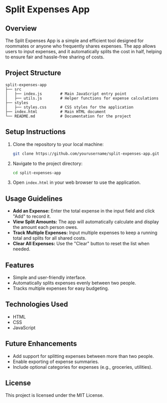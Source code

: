 # Split Expenses App

## Overview
The Split Expenses App is a simple and efficient tool designed for roommates or anyone who frequently shares expenses. The app allows users to input expenses, and it automatically splits the cost in half, helping to ensure fair and hassle-free sharing of costs.

## Project Structure
```
split-expenses-app
├── src
│   ├── index.js        # Main JavaScript entry point
│   ├── utils.js        # Helper functions for expense calculations
├── styles
│   ├── styles.css      # CSS styles for the application
├── index.html          # Main HTML document
└── README.md           # Documentation for the project
```

## Setup Instructions
1. Clone the repository to your local machine:
   ```bash
   git clone https://github.com/yourusername/split-expenses-app.git
   ```
2. Navigate to the project directory:
   ```bash
   cd split-expenses-app
   ```
3. Open `index.html` in your web browser to use the application.

## Usage Guidelines
- **Add an Expense:** Enter the total expense in the input field and click "Add" to record it.
- **View Split Amounts:** The app will automatically calculate and display the amount each person owes.
- **Track Multiple Expenses:** Input multiple expenses to keep a running total and splits for all shared costs.
- **Clear All Expenses:** Use the "Clear" button to reset the list when needed.

## Features
- Simple and user-friendly interface.
- Automatically splits expenses evenly between two people.
- Tracks multiple expenses for easy budgeting.

## Technologies Used
- HTML
- CSS
- JavaScript

## Future Enhancements
- Add support for splitting expenses between more than two people.
- Enable exporting of expense summaries.
- Include optional categories for expenses (e.g., groceries, utilities).

## License
This project is licensed under the MIT License.

